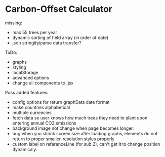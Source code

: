 # Carbon-Offset Calculator

missing:

- max 55 trees per year
- dynamic sorting of field array (in order of date)
- json stringify/parse data transfer?

ToDo:

- graphs
- styling
- localStorage
- advanced options
- change all components to .jsx

Poss added features:

- config options for return graphData date format
- make countries alphabetical
- multiple currencies
- fetch data so user knows how much trees they need to plant upon entering annual CO2 emissions
- background image not change when page becomes longer.
- bug when you shrink screen size after loading graphs, elements do not return to proper smaller-resolution styles properly
- custom label on referenceLine (for sub 2), can't get it to change position dynamicaly.
